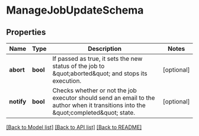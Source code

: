 # ManageJobUpdateSchema

## Properties
Name | Type | Description | Notes
------------ | ------------- | ------------- | -------------
**abort** | **bool** | If passed as true, it sets the new status of the job to &amp;quot;aborted&amp;quot; and stops its execution. | [optional] 
**notify** | **bool** | Checks whether or not the job executor should send an email to the author when it transitions into the &amp;quot;completed&amp;quot; state. | [optional] 

[[Back to Model list]](../README.md#documentation-for-models) [[Back to API list]](../README.md#documentation-for-api-endpoints) [[Back to README]](../README.md)


